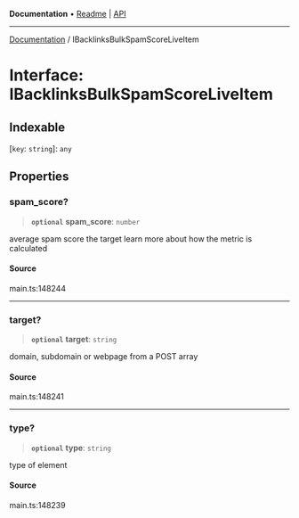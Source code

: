 **Documentation** • [Readme](../README.md) \| [API](../globals.md)

***

[Documentation](../README.md) / IBacklinksBulkSpamScoreLiveItem

# Interface: IBacklinksBulkSpamScoreLiveItem

## Indexable

 \[`key`: `string`\]: `any`

## Properties

### spam\_score?

> **`optional`** **spam\_score**: `number`

average spam score the target
learn more about how the metric is calculated

#### Source

main.ts:148244

***

### target?

> **`optional`** **target**: `string`

domain, subdomain or webpage from a POST array

#### Source

main.ts:148241

***

### type?

> **`optional`** **type**: `string`

type of element

#### Source

main.ts:148239
